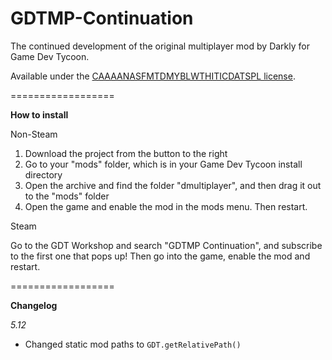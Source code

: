 GDTMP-Continuation
==================

The continued development of the original multiplayer mod by Darkly for Game Dev Tycoon.

Available under the <a href="http://gdtmp.tk/CAAAANASFMTDMYBLWTHITICDATSPL.txt">CAAAANASFMTDMYBLWTHITICDATSPL license</a>.

==================

<b>How to install</b>

Non-Steam

1. Download the project from the button to the right
2. Go to your "mods" folder, which is in your Game Dev Tycoon install directory
3. Open the archive and find the folder "dmultiplayer", and then drag it out to the "mods" folder
4. Open the game and enable the mod in the mods menu. Then restart.

Steam

Go to the GDT Workshop and search "GDTMP Continuation", and subscribe to the first one that pops up! Then go into the game, enable the mod and restart.

==================

<b>Changelog</b>

<i>5.12</i>

- Changed static mod paths to <code>GDT.getRelativePath()</code>
